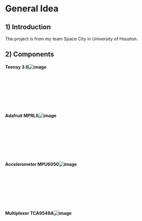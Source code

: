 # General Idea
## 1) Introduction
The project is from my team Space City in University of Houston. 






















## 2) Components
#### Teensy 3.6![image](https://user-images.githubusercontent.com/36321686/118543242-a548a900-b719-11eb-9d03-454dc4d0f7da.png)
<br /><br /><br /><br /><br /><br />
#### Adafruit MPRLS![image](https://user-images.githubusercontent.com/36321686/118543542-feb0d800-b719-11eb-8479-ae58e32df4d6.png)
<br /><br /><br /><br /><br /><br />
#### Accelerometer MPU6050![image](https://user-images.githubusercontent.com/36321686/118543980-9e6e6600-b71a-11eb-92a0-2108f827e971.png)
<br /><br /><br /><br /><br /><br />
#### Multiplexer TCA9548A![image](https://user-images.githubusercontent.com/36321686/118544104-cb227d80-b71a-11eb-907e-5abd8b62cca4.png)

